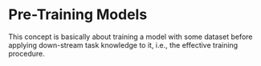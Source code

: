 # Pre-Training Models

This concept is basically about training a model with some dataset before applying down-stream task knowledge to it, i.e., the effective training procedure.